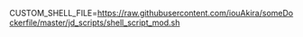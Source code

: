 CUSTOM_SHELL_FILE=https://raw.githubusercontent.com/iouAkira/someDockerfile/master/jd_scripts/shell_script_mod.sh
